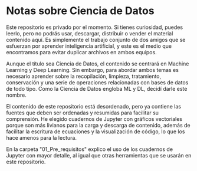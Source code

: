 # Notas sobre Ciencia de Datos

Este repositorio es privado por el momento. Si tienes curiosidad, puedes leerlo, pero no podrás usar, descargar, distribuir o vender el material contenido aquí. Es simplemente el trabajo conjunto de dos amigos que se esfuerzan por aprender inteligencia artificial, y este es el medio que encontramos para evitar duplicar archivos en ambos equipos.

Aunque el título sea Ciencia de Datos, el contenido se centrará en Machine Learning y Deep Learning. Sin embargo, para abordar ambos temas es necesario aprender sobre la recopilación, limpieza, tratamiento, conservación y una serie de operaciones relacionadas con bases de datos de todo tipo. Como la Ciencia de Datos engloba ML y DL, decidí darle este nombre.

El contenido de este repositorio está desordenado, pero ya contiene las fuentes que deben ser ordenadas y resumidas para facilitar su comprensión. He elegido cuadernos de Jupyter con gráficos vectoriales porque son más livianos para la carga y descarga de contenido, además de facilitar la escritura de ecuaciones y la visualización de código, lo que los hace amenos para la lectura.

En la carpeta "01_Pre_requisitos" explico el uso de los cuadernos de Jupyter con mayor detalle, al igual que otras herramientas que se usarán en este repositorio.
